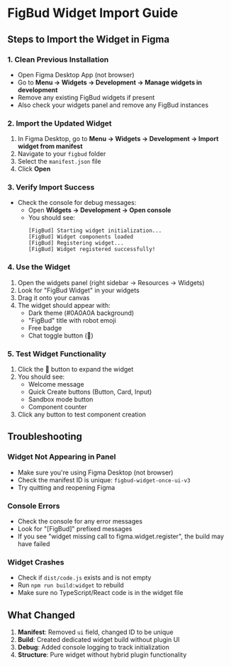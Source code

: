 # FigBud Widget Import Guide

## Steps to Import the Widget in Figma

### 1. Clean Previous Installation
- Open Figma Desktop App (not browser)
- Go to **Menu → Widgets → Development → Manage widgets in development**
- Remove any existing FigBud widgets if present
- Also check your widgets panel and remove any FigBud instances

### 2. Import the Updated Widget
1. In Figma Desktop, go to **Menu → Widgets → Development → Import widget from manifest**
2. Navigate to your `figbud` folder
3. Select the `manifest.json` file
4. Click **Open**

### 3. Verify Import Success
- Check the console for debug messages:
  - Open **Widgets → Development → Open console**
  - You should see:
    ```
    [FigBud] Starting widget initialization...
    [FigBud] Widget components loaded
    [FigBud] Registering widget...
    [FigBud] Widget registered successfully!
    ```

### 4. Use the Widget
1. Open the widgets panel (right sidebar → Resources → Widgets)
2. Look for "FigBud Widget" in your widgets
3. Drag it onto your canvas
4. The widget should appear with:
   - Dark theme (#0A0A0A background)
   - "FigBud" title with robot emoji
   - Free badge
   - Chat toggle button (💬)

### 5. Test Widget Functionality
1. Click the 💬 button to expand the widget
2. You should see:
   - Welcome message
   - Quick Create buttons (Button, Card, Input)
   - Sandbox mode button
   - Component counter
3. Click any button to test component creation

## Troubleshooting

### Widget Not Appearing in Panel
- Make sure you're using Figma Desktop (not browser)
- Check the manifest ID is unique: `figbud-widget-once-ui-v3`
- Try quitting and reopening Figma

### Console Errors
- Check the console for any error messages
- Look for "[FigBud]" prefixed messages
- If you see "widget missing call to figma.widget.register", the build may have failed

### Widget Crashes
- Check if `dist/code.js` exists and is not empty
- Run `npm run build:widget` to rebuild
- Make sure no TypeScript/React code is in the widget file

## What Changed
1. **Manifest**: Removed `ui` field, changed ID to be unique
2. **Build**: Created dedicated widget build without plugin UI
3. **Debug**: Added console logging to track initialization
4. **Structure**: Pure widget without hybrid plugin functionality